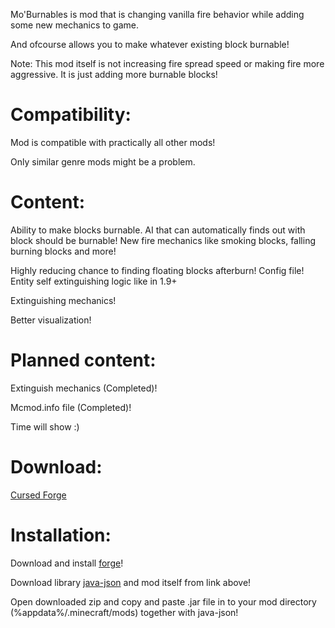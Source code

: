 Mo'Burnables is mod that is changing vanilla fire behavior while adding some new mechanics to game.

And ofcourse allows you to make whatever existing block burnable!

Note: This mod itself is not increasing fire spread speed or making fire more aggressive. It is just adding more burnable blocks!

 

# Compatibility:

Mod is compatible with practically all other mods!

Only similar genre mods might be a problem.

 

# Content:

Ability to make blocks burnable.
AI that can automatically finds out with block should be burnable!
New fire mechanics like smoking blocks, falling burning blocks and more!

Highly reducing chance to finding floating blocks afterburn!
Config file!
Entity self extinguishing logic like in 1.9+

Extinguishing mechanics!

Better visualization!

 

# Planned content:

Extinguish mechanics (Completed)!

Mcmod.info file (Completed)!

Time will show :)

 
# Download: 
[Cursed Forge](https://www.curseforge.com/minecraft/mc-mods/moburnables-mod/files) 
 

# Installation:

Download and install [forge](https://files.minecraftforge.net/maven/net/minecraftforge/forge/index_1.7.10.html)!

Download library [java-json](http://www.java2s.com/Code/Jar/j/Downloadjavajsonjar.htm) and mod itself from link above!

Open downloaded zip and copy and paste .jar file in to your mod directory (%appdata%/.minecraft/mods) together with java-json!

